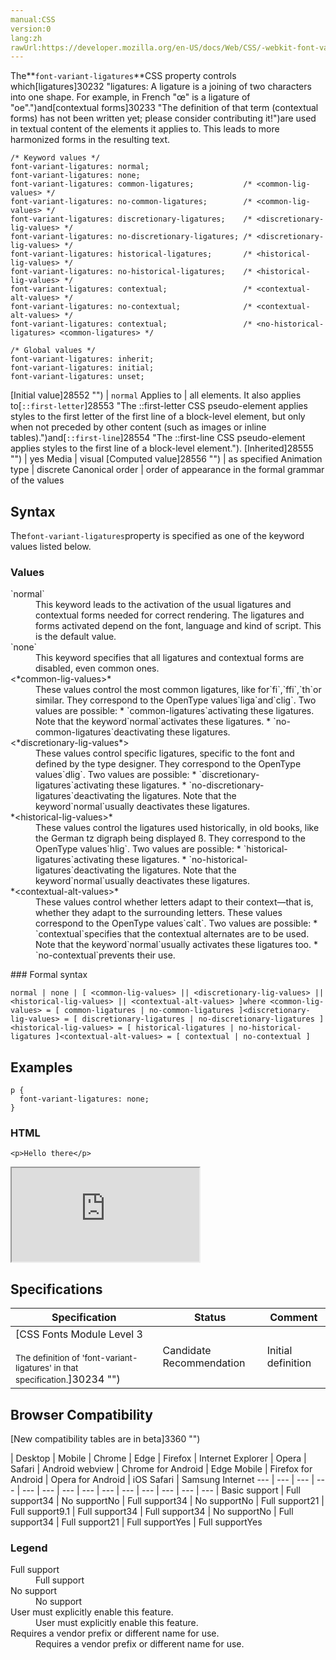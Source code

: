 ```yaml
---
manual:CSS
version:0
lang:zh
rawUrl:https://developer.mozilla.org/en-US/docs/Web/CSS/-webkit-font-variant-ligatures
---
```






The**`font-variant-ligatures`**CSS property controls which[ligatures]30232 "ligatures: A ligature is a joining of two characters into one shape. For example, in French "œ" is a ligature of "oe".")and[contextual forms]30233 "The definition of that term (contextual forms) has not been written yet; please consider contributing it!")are used in textual content of the elements it applies to. This leads to more harmonized forms in the resulting text.


```
/* Keyword values */
font-variant-ligatures: normal;
font-variant-ligatures: none;
font-variant-ligatures: common-ligatures;           /* <common-lig-values> */
font-variant-ligatures: no-common-ligatures;        /* <common-lig-values> */
font-variant-ligatures: discretionary-ligatures;    /* <discretionary-lig-values> */
font-variant-ligatures: no-discretionary-ligatures; /* <discretionary-lig-values> */
font-variant-ligatures: historical-ligatures;       /* <historical-lig-values> */
font-variant-ligatures: no-historical-ligatures;    /* <historical-lig-values> */
font-variant-ligatures: contextual;                 /* <contextual-alt-values> */
font-variant-ligatures: no-contextual;              /* <contextual-alt-values> */
font-variant-ligatures: contextual;                 /* <no-historical-ligatures> <common-ligatures> */

/* Global values */
font-variant-ligatures: inherit;
font-variant-ligatures: initial;
font-variant-ligatures: unset;
```

[Initial value]28552 "") | `normal` 
Applies to | all elements. It also applies to[`::first-letter`]28553 "The ::first-letter CSS pseudo-element applies styles to the first letter of the first line of a block-level element, but only when not preceded by other content (such as images or inline tables).")and[`::first-line`]28554 "The ::first-line CSS pseudo-element applies styles to the first line of a block-level element."). 
[Inherited]28555 "") | yes 
Media | visual 
[Computed value]28556 "") | as specified 
Animation type | discrete 
Canonical order | order of appearance in the formal grammar of the values 


## Syntax<a name="Syntax"></a>


The`font-variant-ligatures`property is specified as one of the keyword values listed below.


### Values<a name="Values"></a>
<dl><dt id=''>`normal`</dt><dd>This keyword leads to the activation of the usual ligatures and contextual forms needed for correct rendering. The ligatures and forms activated depend on the font, language and kind of script. This is the default value.</dd><dt id=''>`none`</dt><dd>This keyword specifies that all ligatures and contextual forms are disabled, even common ones.</dd><dt id=''>&lt;*common-lig-values&gt;*</dt><dd>These values control the most common ligatures, like for`fi`,`ffi`,`th`or similar. They correspond to the OpenType values`liga`and`clig`. Two values are possible:
* `common-ligatures`activating these ligatures. Note that the keyword`normal`activates these ligatures.
* `no-common-ligatures`deactivating these ligatures.
</dd><dt id=''>&lt;*discretionary-lig-values*&gt;</dt><dd>These values control specific ligatures, specific to the font and defined by the type designer. They correspond to the OpenType values`dlig`. Two values are possible:
* `discretionary-ligatures`activating these ligatures.
* `no-discretionary-ligatures`deactivating the ligatures. Note that the keyword`normal`usually deactivates these ligatures.
</dd><dt id=''>*&lt;historical-lig-values&gt;*</dt><dd>These values control the ligatures used historically, in old books, like the German tz digraph being displayed ß. They correspond to the OpenType values`hlig`. Two values are possible:
* `historical-ligatures`activating these ligatures.
* `no-historical-ligatures`deactivating the ligatures. Note that the keyword`normal`usually deactivates these ligatures.
</dd><dt id=''>*&lt;contextual-alt-values&gt;*</dt><dd>These values control whether letters adapt to their context—that is, whether they adapt to the surrounding letters. These values correspond to the OpenType values`calt`. Two values are possible:
* `contextual`specifies that the contextual alternates are to be used. Note that the keyword`normal`usually activates these ligatures too.
* `no-contextual`prevents their use.
</dd></dl>
### Formal syntax<a name="Formal_syntax"></a>

```
normal | none | [ <common-lig-values> || <discretionary-lig-values> || <historical-lig-values> || <contextual-alt-values> ]where <common-lig-values> = [ common-ligatures | no-common-ligatures ]<discretionary-lig-values> = [ discretionary-ligatures | no-discretionary-ligatures ]<historical-lig-values> = [ historical-ligatures | no-historical-ligatures ]<contextual-alt-values> = [ contextual | no-contextual ]
```

## Examples<a name="Examples"></a>

```
p {
  font-variant-ligatures: none;
}
```

### HTML<a name="HTML"></a>

```
<p>Hello there</p> 
```






<iframe src='https://mdn.mozillademos.org/en-US/docs/Web/CSS/font-variant-ligatures$samples/Examples?revision=1391745' width='null' height='null'></iframe>



## Specifications<a name="Specifications"></a>

Specification | Status | Comment 
 ---  |  ---  |  ---  | 
[CSS Fonts Module Level 3<br></br><small>The definition of &#39;font-variant-ligatures&#39; in that specification.</small>]30234 "") | Candidate Recommendation | Initial definition 


## Browser Compatibility<a name="Browser_Compatibility"></a>
[New compatibility tables are in beta<i></i>]3360 "")

 | <abbr>Desktop<i></i></abbr> | <abbr>Mobile<i></i></abbr> 
 | <abbr>Chrome<i></i></abbr> | <abbr>Edge<i></i></abbr> | <abbr>Firefox<i></i></abbr> | <abbr>Internet Explorer<i></i></abbr> | <abbr>Opera<i></i></abbr> | <abbr>Safari<i></i></abbr> | <abbr>Android webview<i></i></abbr> | <abbr>Chrome for Android<i></i></abbr> | <abbr>Edge Mobile<i></i></abbr> | <abbr>Firefox for Android<i></i></abbr> | <abbr>Opera for Android<i></i></abbr> | <abbr>iOS Safari<i></i></abbr> | <abbr>Samsung Internet<i></i></abbr> 
 ---  |  ---  |  ---  |  ---  |  ---  |  ---  |  ---  |  ---  |  ---  |  ---  |  ---  |  ---  |  ---  |  ---  | 
Basic support | <abbr>Full support</abbr>34 | <abbr>No support</abbr>No | <abbr>Full support</abbr>34 | <abbr>No support</abbr>No | <abbr>Full support</abbr>21 | <abbr>Full support</abbr>9.1 | <abbr>Full support</abbr>34 | <abbr>Full support</abbr>34 | <abbr>No support</abbr>No | <abbr>Full support</abbr>34 | <abbr>Full support</abbr>21 | <abbr>Full support</abbr>Yes | <abbr>Full support</abbr>Yes 


### Legend<a name="Legend"></a>
<dl><dt id=''><abbr>Full support</abbr></dt><dd>Full support</dd><dt id=''><abbr>No support</abbr></dt><dd>No support</dd><dt id=''><abbr>User must explicitly enable this feature.<i></i></abbr></dt><dd>User must explicitly enable this feature.</dd><dt id=''><abbr>Requires a vendor prefix or different name for use.<i></i></abbr></dt><dd>Requires a vendor prefix or different name for use.</dd></dl>



